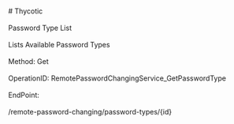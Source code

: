 <br>#     Thycotic</br>
<br>Password Type List</br>
<br>Lists Available Password Types</br>
<br>Method: Get</br>
<br>OperationID: RemotePasswordChangingService_GetPasswordType</br>
<br>EndPoint:</br>
<br>/remote-password-changing/password-types/{id}</br>
